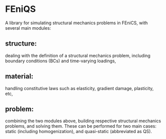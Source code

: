 # FEniQS
A library for simulating structural mechanics problems in FEniCS, with several main modules:
## structure:
dealing with the definition of a structural mechanics problem, including boundary conditions (BCs) and time-varying loadings,
## material:
handling constitutive laws such as elasticity, gradient damage, plasticity, etc,
## problem:
combining the two modules above, building respective structural mechanics problems, and solving them. These can be performed for two main cases: static (including homogenization), and quasi-static (abbreviated as QS).
